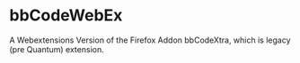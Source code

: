 # bbCodeWebEx
A Webextensions Version of the Firefox Addon bbCodeXtra, which is legacy (pre Quantum) extension.
